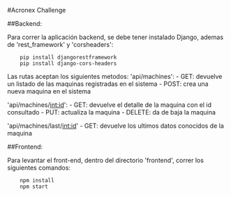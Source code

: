 #Acronex Challenge

##Backend:

Para correr la aplicación backend, se debe tener instalado Django, ademas de 'rest_framework' y 'corsheaders':

```
	pip install djangorestframework
	pip install django-cors-headers
```

Las rutas aceptan los siguientes metodos:
'api/machines':
	- GET: devuelve un listado de las maquinas registradas en el sistema
	- POST: crea una nueva maquina en el sistema

'api/machines/<int:id>':
	- GET: devuelve el detalle de la maquina con el id consultado
	- PUT: actualiza la maquina
	- DELETE: da de baja la maquina

'api/machines/last/<int:id>'
	- GET: devuelve los ultimos datos conocidos de la maquina

##Frontend:

Para levantar el front-end, dentro del directorio 'frontend', correr los siguientes comandos:

```	
	npm install
	npm start
```
	